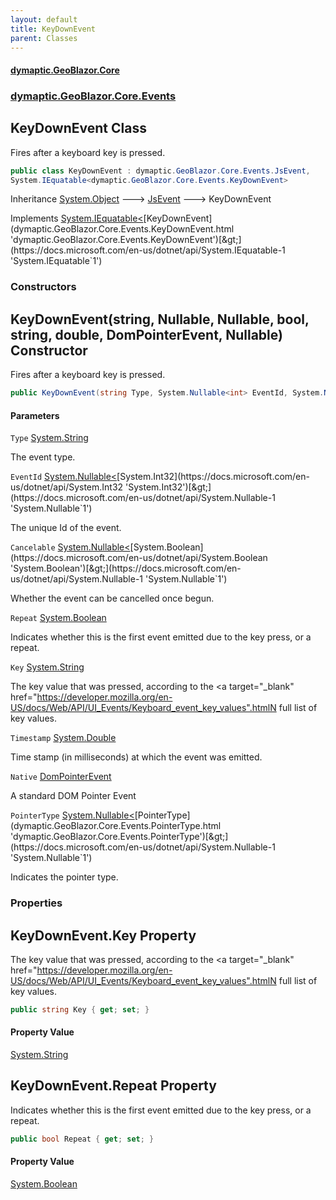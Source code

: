 ```yaml
---
layout: default
title: KeyDownEvent
parent: Classes
---
```

#### [dymaptic.GeoBlazor.Core](index.html 'index')
### [dymaptic.GeoBlazor.Core.Events](index.html#dymaptic.GeoBlazor.Core.Events 'dymaptic.GeoBlazor.Core.Events')

## KeyDownEvent Class

Fires after a keyboard key is pressed.

```csharp
public class KeyDownEvent : dymaptic.GeoBlazor.Core.Events.JsEvent,
System.IEquatable<dymaptic.GeoBlazor.Core.Events.KeyDownEvent>
```

Inheritance [System.Object](https://docs.microsoft.com/en-us/dotnet/api/System.Object 'System.Object') &#129106; [JsEvent](dymaptic.GeoBlazor.Core.Events.JsEvent.html 'dymaptic.GeoBlazor.Core.Events.JsEvent') &#129106; KeyDownEvent

Implements [System.IEquatable&lt;](https://docs.microsoft.com/en-us/dotnet/api/System.IEquatable-1 'System.IEquatable`1')[KeyDownEvent](dymaptic.GeoBlazor.Core.Events.KeyDownEvent.html 'dymaptic.GeoBlazor.Core.Events.KeyDownEvent')[&gt;](https://docs.microsoft.com/en-us/dotnet/api/System.IEquatable-1 'System.IEquatable`1')
### Constructors

<a name='dymaptic.GeoBlazor.Core.Events.KeyDownEvent.KeyDownEvent(string,System.Nullable_int_,System.Nullable_bool_,bool,string,double,dymaptic.GeoBlazor.Core.Events.DomPointerEvent,System.Nullable_dymaptic.GeoBlazor.Core.Events.PointerType_)'></a>

## KeyDownEvent(string, Nullable<int>, Nullable<bool>, bool, string, double, DomPointerEvent, Nullable<PointerType>) Constructor

Fires after a keyboard key is pressed.

```csharp
public KeyDownEvent(string Type, System.Nullable<int> EventId, System.Nullable<bool> Cancelable, bool Repeat, string Key, double Timestamp, dymaptic.GeoBlazor.Core.Events.DomPointerEvent Native, System.Nullable<dymaptic.GeoBlazor.Core.Events.PointerType> PointerType);
```
#### Parameters

<a name='dymaptic.GeoBlazor.Core.Events.KeyDownEvent.KeyDownEvent(string,System.Nullable_int_,System.Nullable_bool_,bool,string,double,dymaptic.GeoBlazor.Core.Events.DomPointerEvent,System.Nullable_dymaptic.GeoBlazor.Core.Events.PointerType_).Type'></a>

`Type` [System.String](https://docs.microsoft.com/en-us/dotnet/api/System.String 'System.String')

The event type.

<a name='dymaptic.GeoBlazor.Core.Events.KeyDownEvent.KeyDownEvent(string,System.Nullable_int_,System.Nullable_bool_,bool,string,double,dymaptic.GeoBlazor.Core.Events.DomPointerEvent,System.Nullable_dymaptic.GeoBlazor.Core.Events.PointerType_).EventId'></a>

`EventId` [System.Nullable&lt;](https://docs.microsoft.com/en-us/dotnet/api/System.Nullable-1 'System.Nullable`1')[System.Int32](https://docs.microsoft.com/en-us/dotnet/api/System.Int32 'System.Int32')[&gt;](https://docs.microsoft.com/en-us/dotnet/api/System.Nullable-1 'System.Nullable`1')

The unique Id of the event.

<a name='dymaptic.GeoBlazor.Core.Events.KeyDownEvent.KeyDownEvent(string,System.Nullable_int_,System.Nullable_bool_,bool,string,double,dymaptic.GeoBlazor.Core.Events.DomPointerEvent,System.Nullable_dymaptic.GeoBlazor.Core.Events.PointerType_).Cancelable'></a>

`Cancelable` [System.Nullable&lt;](https://docs.microsoft.com/en-us/dotnet/api/System.Nullable-1 'System.Nullable`1')[System.Boolean](https://docs.microsoft.com/en-us/dotnet/api/System.Boolean 'System.Boolean')[&gt;](https://docs.microsoft.com/en-us/dotnet/api/System.Nullable-1 'System.Nullable`1')

Whether the event can be cancelled once begun.

<a name='dymaptic.GeoBlazor.Core.Events.KeyDownEvent.KeyDownEvent(string,System.Nullable_int_,System.Nullable_bool_,bool,string,double,dymaptic.GeoBlazor.Core.Events.DomPointerEvent,System.Nullable_dymaptic.GeoBlazor.Core.Events.PointerType_).Repeat'></a>

`Repeat` [System.Boolean](https://docs.microsoft.com/en-us/dotnet/api/System.Boolean 'System.Boolean')

Indicates whether this is the first event emitted due to the key press, or a repeat.

<a name='dymaptic.GeoBlazor.Core.Events.KeyDownEvent.KeyDownEvent(string,System.Nullable_int_,System.Nullable_bool_,bool,string,double,dymaptic.GeoBlazor.Core.Events.DomPointerEvent,System.Nullable_dymaptic.GeoBlazor.Core.Events.PointerType_).Key'></a>

`Key` [System.String](https://docs.microsoft.com/en-us/dotnet/api/System.String 'System.String')

The key value that was pressed, according to the <a target="_blank" href="https://developer.mozilla.org/en-US/docs/Web/API/UI_Events/Keyboard_event_key_values".htmlN full list of key values</a>.

<a name='dymaptic.GeoBlazor.Core.Events.KeyDownEvent.KeyDownEvent(string,System.Nullable_int_,System.Nullable_bool_,bool,string,double,dymaptic.GeoBlazor.Core.Events.DomPointerEvent,System.Nullable_dymaptic.GeoBlazor.Core.Events.PointerType_).Timestamp'></a>

`Timestamp` [System.Double](https://docs.microsoft.com/en-us/dotnet/api/System.Double 'System.Double')

Time stamp (in milliseconds) at which the event was emitted.

<a name='dymaptic.GeoBlazor.Core.Events.KeyDownEvent.KeyDownEvent(string,System.Nullable_int_,System.Nullable_bool_,bool,string,double,dymaptic.GeoBlazor.Core.Events.DomPointerEvent,System.Nullable_dymaptic.GeoBlazor.Core.Events.PointerType_).Native'></a>

`Native` [DomPointerEvent](dymaptic.GeoBlazor.Core.Events.DomPointerEvent.html 'dymaptic.GeoBlazor.Core.Events.DomPointerEvent')

A standard DOM Pointer Event

<a name='dymaptic.GeoBlazor.Core.Events.KeyDownEvent.KeyDownEvent(string,System.Nullable_int_,System.Nullable_bool_,bool,string,double,dymaptic.GeoBlazor.Core.Events.DomPointerEvent,System.Nullable_dymaptic.GeoBlazor.Core.Events.PointerType_).PointerType'></a>

`PointerType` [System.Nullable&lt;](https://docs.microsoft.com/en-us/dotnet/api/System.Nullable-1 'System.Nullable`1')[PointerType](dymaptic.GeoBlazor.Core.Events.PointerType.html 'dymaptic.GeoBlazor.Core.Events.PointerType')[&gt;](https://docs.microsoft.com/en-us/dotnet/api/System.Nullable-1 'System.Nullable`1')

Indicates the pointer type.
### Properties

<a name='dymaptic.GeoBlazor.Core.Events.KeyDownEvent.Key'></a>

## KeyDownEvent.Key Property

The key value that was pressed, according to the <a target="_blank" href="https://developer.mozilla.org/en-US/docs/Web/API/UI_Events/Keyboard_event_key_values".htmlN full list of key values</a>.

```csharp
public string Key { get; set; }
```

#### Property Value
[System.String](https://docs.microsoft.com/en-us/dotnet/api/System.String 'System.String')

<a name='dymaptic.GeoBlazor.Core.Events.KeyDownEvent.Repeat'></a>

## KeyDownEvent.Repeat Property

Indicates whether this is the first event emitted due to the key press, or a repeat.

```csharp
public bool Repeat { get; set; }
```

#### Property Value
[System.Boolean](https://docs.microsoft.com/en-us/dotnet/api/System.Boolean 'System.Boolean')
